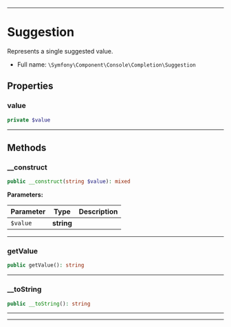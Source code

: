 ***

# Suggestion

Represents a single suggested value.



* Full name: `\Symfony\Component\Console\Completion\Suggestion`



## Properties


### value



```php
private $value
```






***

## Methods


### __construct



```php
public __construct(string $value): mixed
```








**Parameters:**

| Parameter | Type | Description |
|-----------|------|-------------|
| `$value` | **string** |  |




***

### getValue



```php
public getValue(): string
```











***

### __toString



```php
public __toString(): string
```











***


***


